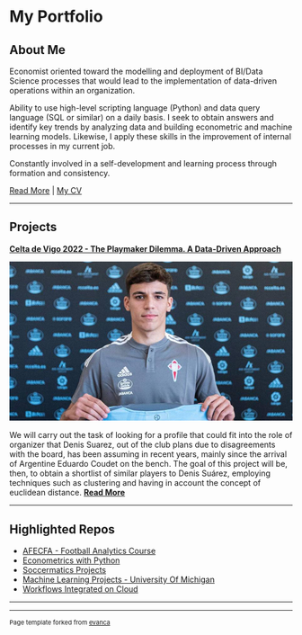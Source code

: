 # My Portfolio

## About Me

Economist oriented toward the modelling and deployment of BI/Data Science processes that would lead to the implementation of data-driven operations within an organization.

Ability to use high-level scripting language (Python) and data query language (SQL or similar) on a daily basis. I seek to obtain answers and identify key trends by analyzing data and building econometric and machine learning models. Likewise, I apply these skills in the improvement of internal processes in my current job. 

Constantly involved in a self-development and learning process through formation and consistency.

[Read More](/about) | [My CV](/pdf/cv.pdf)

------


## Projects

[**Celta de Vigo 2022 - The Playmaker Dilemma. A Data-Driven Approach**](/projects/celta/project.md)

<img src="images/celta.jpg?raw=true"/>

We will carry out the task of looking for a profile that could fit into the role of organizer that Denis Suarez, out of the club plans due to disagreements with the board, has been assuming in recent years, mainly since the arrival of Argentine Eduardo Coudet on the bench. The goal of this project will be, then, to obtain a shortlist of similar players to Denis Suárez, employing techniques such as clustering and having in account the concept of euclidean distance.
[**Read More**](/projects/celta/project.md)

---

## Highlighted Repos

- [AFECFA - Football Analytics Course](https://github.com/alexfrf/curso-afecfa)
- [Econometrics with Python](https://github.com/alexfrf/econometrics-with-python)
- [Soccermatics Projects](https://github.com/alexfrf/soccermatics)
- [Machine Learning Projects - University Of Michigan](https://github.com/alexfrf/machine-learning-michigan)
- [Workflows Integrated on Cloud](https://github.com/alexfrf/cloud-workflows)

---




---
<p style="font-size:11px">Page template forked from <a href="https://github.com/evanca/quick-portfolio">evanca</a></p>
<!-- Remove above link if you don't want to attibute -->
